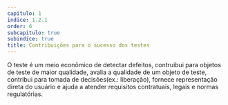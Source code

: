 ```yaml
---
capitulo: 1
indice: 1.2.1
order: 6
subcapitulo: true
subindice: true
title: Contribuições para o sucesso dos testes
---
```


<p>O teste é um meio econômico de detectar defeitos, contruibui para objetos de teste de maior qualidade, avalia a qualidade de um objeto de teste, contribui para tomada de decisões(ex.: liberação), fornece representação direta do usuário e ajuda a atender requisitos contratuais, legais e normas regulatórias.</p>
